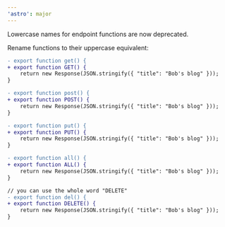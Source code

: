 ```yaml
---
'astro': major
---
```


Lowercase names for endpoint functions are now deprecated.

Rename functions to their uppercase equivalent:

```diff
- export function get() {
+ export function GET() {
    return new Response(JSON.stringify({ "title": "Bob's blog" }));
}

- export function post() {
+ export function POST() {
    return new Response(JSON.stringify({ "title": "Bob's blog" }));
}

- export function put() {
+ export function PUT() {
    return new Response(JSON.stringify({ "title": "Bob's blog" }));
}

- export function all() {
+ export function ALL() {
    return new Response(JSON.stringify({ "title": "Bob's blog" }));
}

// you can use the whole word "DELETE"
- export function del() {
+ export function DELETE() {
    return new Response(JSON.stringify({ "title": "Bob's blog" }));
}
```
